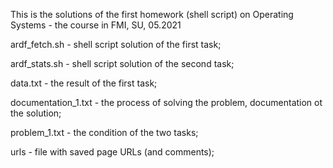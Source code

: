 This is the solutions of the first homework (shell script) on Operating Systems - the course in FMI, SU, 05.2021

ardf_fetch.sh - shell script solution of the first task;

ardf_stats.sh - shell script solution of the second task;

data.txt - the result of the first task;

documentation_1.txt - the process of solving the problem, documentation ot the solution;

problem_1.txt - the condition of the two tasks;

urls - file with saved page URLs (and comments);
